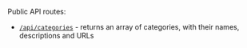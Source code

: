 Public API routes:

+ [`/api/categories`](/api/categories) - returns an array of categories, with their names, descriptions and URLs
